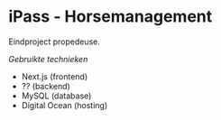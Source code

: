 # iPass - Horsemanagement

Eindproject propedeuse.

*Gebruikte technieken* 
- Next.js (frontend)
- ?? (backend)
- MySQL (database)
- Digital Ocean (hosting)